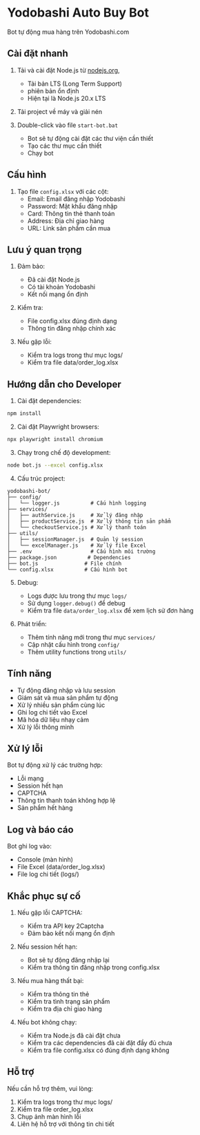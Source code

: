 # Yodobashi Auto Buy Bot

Bot tự động mua hàng trên Yodobashi.com

## Cài đặt nhanh

1. Tải và cài đặt Node.js từ [nodejs.org](https://nodejs.org/), 
   - Tải bản LTS (Long Term Support) 
   - phiên bản ổn định
   - Hiện tại là Node.js 20.x LTS

2. Tải project về máy và giải nén

3. Double-click vào file `start-bot.bat`
   - Bot sẽ tự động cài đặt các thư viện cần thiết
   - Tạo các thư mục cần thiết
   - Chạy bot

## Cấu hình

1. Tạo file `config.xlsx` với các cột:
   - Email: Email đăng nhập Yodobashi
   - Password: Mật khẩu đăng nhập
   - Card: Thông tin thẻ thanh toán
   - Address: Địa chỉ giao hàng
   - URL: Link sản phẩm cần mua

## Lưu ý quan trọng

1. Đảm bảo:
   - Đã cài đặt Node.js
   - Có tài khoản Yodobashi
   - Kết nối mạng ổn định

2. Kiểm tra:
   - File config.xlsx đúng định dạng
   - Thông tin đăng nhập chính xác

3. Nếu gặp lỗi:
   - Kiểm tra logs trong thư mục logs/
   - Kiểm tra file data/order_log.xlsx

## Hướng dẫn cho Developer

1. Cài đặt dependencies:
```bash
npm install
```

2. Cài đặt Playwright browsers:
```bash
npx playwright install chromium
```

3. Chạy trong chế độ development:
```bash
node bot.js --excel config.xlsx
```

4. Cấu trúc project:
```
yodobashi-bot/
├── config/
│   └── logger.js          # Cấu hình logging
├── services/
│   ├── authService.js     # Xử lý đăng nhập
│   ├── productService.js  # Xử lý thông tin sản phẩm
│   └── checkoutService.js # Xử lý thanh toán
├── utils/
│   ├── sessionManager.js  # Quản lý session
│   └── excelManager.js    # Xử lý file Excel
├── .env                   # Cấu hình môi trường
├── package.json          # Dependencies
├── bot.js               # File chính
└── config.xlsx          # Cấu hình bot
```

5. Debug:
   - Logs được lưu trong thư mục `logs/`
   - Sử dụng `logger.debug()` để debug
   - Kiểm tra file `data/order_log.xlsx` để xem lịch sử đơn hàng

6. Phát triển:
   - Thêm tính năng mới trong thư mục `services/`
   - Cập nhật cấu hình trong `config/`
   - Thêm utility functions trong `utils/`

## Tính năng

- Tự động đăng nhập và lưu session
- Giám sát và mua sản phẩm tự động
- Xử lý nhiều sản phẩm cùng lúc
- Ghi log chi tiết vào Excel
- Mã hóa dữ liệu nhạy cảm
- Xử lý lỗi thông minh

## Xử lý lỗi

Bot tự động xử lý các trường hợp:
- Lỗi mạng
- Session hết hạn
- CAPTCHA
- Thông tin thanh toán không hợp lệ
- Sản phẩm hết hàng

## Log và báo cáo

Bot ghi log vào:
- Console (màn hình)
- File Excel (data/order_log.xlsx)
- File log chi tiết (logs/)

## Khắc phục sự cố

1. Nếu gặp lỗi CAPTCHA:
   - Kiểm tra API key 2Captcha
   - Đảm bảo kết nối mạng ổn định

2. Nếu session hết hạn:
   - Bot sẽ tự động đăng nhập lại
   - Kiểm tra thông tin đăng nhập trong config.xlsx

3. Nếu mua hàng thất bại:
   - Kiểm tra thông tin thẻ
   - Kiểm tra tình trạng sản phẩm
   - Kiểm tra địa chỉ giao hàng

4. Nếu bot không chạy:
   - Kiểm tra Node.js đã cài đặt chưa
   - Kiểm tra các dependencies đã cài đặt đầy đủ chưa
   - Kiểm tra file config.xlsx có đúng định dạng không

## Hỗ trợ

Nếu cần hỗ trợ thêm, vui lòng:
1. Kiểm tra logs trong thư mục logs/
2. Kiểm tra file order_log.xlsx
3. Chụp ảnh màn hình lỗi
4. Liên hệ hỗ trợ với thông tin chi tiết 